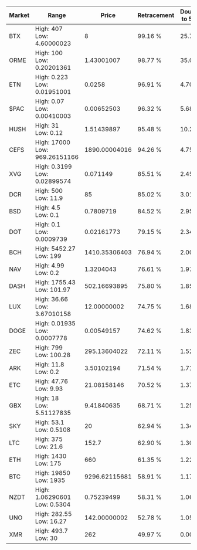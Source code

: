 | Market | Range | Price| Retracement | Doubles to 50% |
| --- | --- | --- | --- | --- |
| BTX | High: 407<br />Low: 4.60000023 | 8 | 99.16 % | 25.73 |
| ORME | High: 100<br />Low: 0.20201361 | 1.43001007 | 98.77 % | 35.04 |
| ETN | High: 0.223<br />Low: 0.01951001 | 0.0258 | 96.91 % | 4.70 |
| $PAC | High: 0.07<br />Low: 0.00410003 | 0.00652503 | 96.32 % | 5.68 |
| HUSH | High: 31<br />Low: 0.12 | 1.51439897 | 95.48 % | 10.27 |
| CEFS | High: 17000<br />Low: 969.26151166 | 1890.00004016 | 94.26 % | 4.75 |
| XVG | High: 0.3199<br />Low: 0.02899574 | 0.071149 | 85.51 % | 2.45 |
| DCR | High: 500<br />Low: 11.9 | 85 | 85.02 % | 3.01 |
| BSD | High: 4.5<br />Low: 0.1 | 0.7809719 | 84.52 % | 2.95 |
| DOT | High: 0.1<br />Low: 0.0009739 | 0.02161773 | 79.15 % | 2.34 |
| BCH | High: 5452.27<br />Low: 199 | 1410.35306403 | 76.94 % | 2.00 |
| NAV | High: 4.99<br />Low: 0.2 | 1.3204043 | 76.61 % | 1.97 |
| DASH | High: 1755.43<br />Low: 101.97 | 502.16693895 | 75.80 % | 1.85 |
| LUX | High: 36.66<br />Low: 3.67010158 | 12.00000002 | 74.75 % | 1.68 |
| DOGE | High: 0.01935<br />Low: 0.0007778 | 0.00549157 | 74.62 % | 1.83 |
| ZEC | High: 799<br />Low: 100.28 | 295.13604022 | 72.11 % | 1.52 |
| ARK | High: 11.8<br />Low: 0.2 | 3.50102194 | 71.54 % | 1.71 |
| ETC | High: 47.76<br />Low: 9.93 | 21.08158146 | 70.52 % | 1.37 |
| GBX | High: 18<br />Low: 5.51127835 | 9.41840635 | 68.71 % | 1.25 |
| SKY | High: 53.1<br />Low: 0.5108 | 20 | 62.94 % | 1.34 |
| LTC | High: 375<br />Low: 21.6 | 152.7 | 62.90 % | 1.30 |
| ETH | High: 1430<br />Low: 175 | 660 | 61.35 % | 1.22 |
| BTC | High: 19850<br />Low: 1935 | 9296.62115681 | 58.91 % | 1.17 |
| NZDT | High: 1.06290601<br />Low: 0.5304 | 0.75239499 | 58.31 % | 1.06 |
| UNO | High: 282.55<br />Low: 16.27 | 142.00000002 | 52.78 % | 1.05 |
| XMR | High: 493.7<br />Low: 30 | 262 | 49.97 % | 0.00 |
